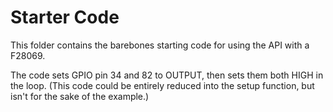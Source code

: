 # Starter Code

This folder contains the barebones starting code for using the API with a F28069.

The code sets GPIO pin 34 and 82 to OUTPUT, then sets them both HIGH in the loop.
(This code could be entirely reduced into the setup function, but isn't for the sake of the example.)
